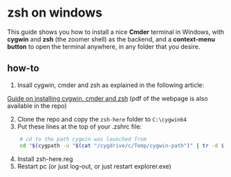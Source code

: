# zsh on windows

This guide shows you how to install a nice **Cmder** terminal in Windows,
with **cygwin** and **zsh** (the zoomer shell) as the backend, and a **context-menu button**
to open the terminal anywhere, in any folder that you desire.

## how-to

1. Insall cygwin, cmder and zsh as explained in the following article:

[Guide on installing cygwin, cmder and zsh](https://dev.to/zinox9/installing-zsh-on-windows-37em)
(pdf of the webpage is also available in the repo)

2. Clone the repo and copy the `zsh-here` folder to `C:\cygwin64`
3. Put these lines at the top of your .zshrc file:

```bash
    # cd to the path cygwin was launched from
    cd "$(cygpath -u "$(cat "/cygdrive/c/Temp/cygwin-path")" | tr -d $'\r')"
```

4. Install zsh-here.reg
5. Restart pc (or just log-out, or just restart explorer.exe)
